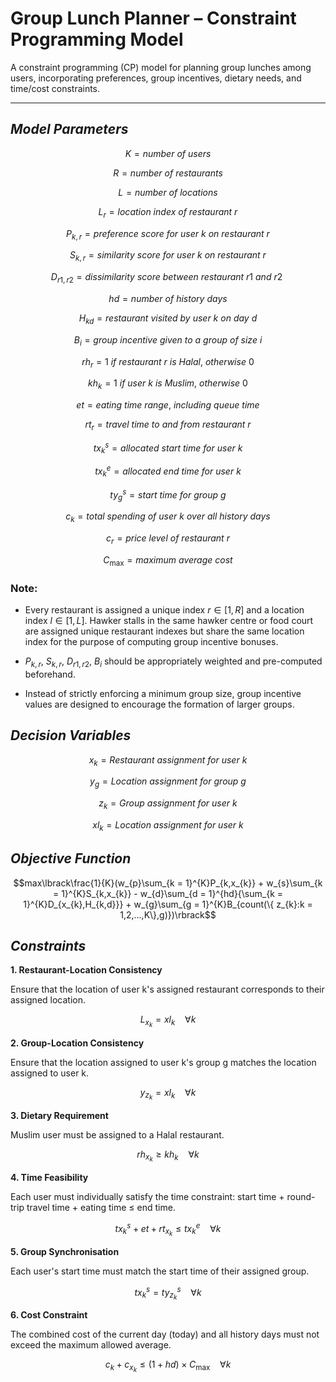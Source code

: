 # Group Lunch Planner – Constraint Programming Model

A constraint programming (CP) model for planning group lunches among users, incorporating preferences, group incentives, dietary needs, and time/cost constraints.

---

## ***Model Parameters***

$$K = number\ of\ users$$

$$R = number\ of\ restaurants$$

$$L = number\ of\ locations$$

$$L_{r} = location\ index\ of\ restaurant\ r$$

$$P_{k,r} = preference\ score\ for\ user\ k\ on\ restaurant\ r$$

$$S_{k,r} = similarity\ score\ for\ user\ k\ on\ restaurant\ r$$

$$D_{r1,r2} = dissimilarity\ score\ between\ restaurant\ r1\ and\ r2\ $$

$$hd = number\ of\ history\ days$$

$$H_{kd} = restaurant\ visited\ by\ user\ k\ on\ day\ d$$

$$B_{i} = group\ incentive\ given\ to\ a\ group\ of\ size\ i$$

$${rh}_{r} = 1\ if\ restaurant\ r\ is\ Halal,\ otherwise\ 0$$

$${kh}_{k} = 1\ if\ user\ k\ is\ Muslim,\ otherwise\ 0$$

$$et = eating\ time\ range,\ including\ queue\ time$$

$${rt}_{r} = travel\ time\ to\ and\ from\ restaurant\ r$$

$${tx}_{k}^{s} = allocated\ start\ time\ for\ user\ k$$

$${tx}_{k}^{e} = allocated\ end\ time\ for\ user\ k$$

$${ty}_{g}^{s} = start\ time\ for\ group\ g$$

$$c_{k} = total\ spending\ of\ user\ k\ over\ all\ history\ days$$

$$c_{r} = price\ level\ of\ restaurant\ r$$

$$C_{\max} = maximum\ average\ cost$$

### Note:

-   Every restaurant is assigned a unique index
    $r \in \lbrack 1,R\rbrack$ and a location index
    $l \in \lbrack 1,L\rbrack$. Hawker stalls in the same hawker centre
    or food court are assigned unique restaurant indexes but share the
    same location index for the purpose of computing group incentive
    bonuses.

-   $P_{k,r}$, $S_{k,r}$, $D_{r1,r2}$, $B_{i}$ should be appropriately
    weighted and pre-computed beforehand.

-   Instead of strictly enforcing a minimum group size, group incentive
    values are designed to encourage the formation of larger groups.

## ***Decision Variables***

$$x_{k} = Restaurant\ assignment\ for\ user\ k$$

$$y_{g} = Location\ assignment\ for\ group\ g$$

$$z_{k} = Group\ assignment\ for\ user\ k$$

$${xl}_{k} = Location\ assignment\ for\ user\ k$$

## ***Objective Function***

$$max\lbrack\frac{1}{K}(w_{p}\sum_{k = 1}^{K}P_{k,x_{k}} + w_{s}\sum_{k = 1}^{K}S_{k,x_{k}} - w_{d}\sum_{d = 1}^{hd}{\sum_{k = 1}^{K}D_{x_{k},H_{k,d}}} + w_{g}\sum_{g = 1}^{K}B_{count(\{ z_{k}:k = 1,2,...,K\},g)})\rbrack$$

## ***Constraints***

**1. Restaurant-Location Consistency**

Ensure that the location of user k's assigned restaurant corresponds to their assigned location.

$$L_{x_{k}} = {xl}_{k}\ \ \ \ \forall k$$

**2. Group-Location Consistency**

Ensure that the location assigned to user k's group g matches the location assigned to user k.

$$y_{z_{k}} = {xl}_{k}\ \ \ \ \forall k$$

**3. Dietary Requirement**

Muslim user must be assigned to a Halal restaurant.

$${rh}_{x_{k}} \geq {kh}_{k}\ \ \ \ \forall k$$

**4. Time Feasibility**

Each user must individually satisfy the time constraint: start time + round-trip travel time + eating time $\leq$ end time.

$${tx}_{k}^{s} + et + {rt}_{x_{k}} \leq {tx}_{k}^{e}\ \ \ \ \forall k$$

**5. Group Synchronisation**

Each user's start time must match the start time of their assigned group.

$${tx}_{k}^{s} = {ty}_{z_{k}}^{s}\ \ \ \ \forall k$$

**6. Cost Constraint**

The combined cost of the current day (today) and all history days must not exceed the maximum allowed average.

$$c_{k} + c_{x_{k}} \leq (1 + hd) \times C_{\max}\ \ \ \ \forall k$$

